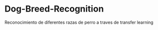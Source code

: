 # Dog-Breed-Recognition
Reconocimiento de diferentes razas de perro a traves de transfer learning


